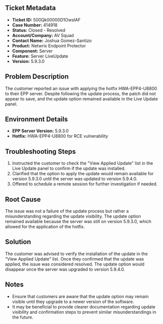 ## Ticket Metadata
- **Ticket ID:** 500Qk00000D1OwsIAF
- **Case Number:** 414918
- **Status:** Closed - Resolved
- **Account/Company:** AV Squad
- **Contact Name:** Joshua Gomez-Santizo
- **Product:** Netwrix Endpoint Protector
- **Component:** Server
- **Feature:** Server LiveUpdate
- **Version:** 5.9.3.0

## Problem Description
The customer reported an issue with applying the hotfix HWA-EPP4-U8800 to their EPP server. Despite following the update process, the patch did not appear to save, and the update option remained available in the Live Update panel.

## Environment Details
- **EPP Server Version:** 5.9.3.0
- **Hotfix:** HWA-EPP4-U8800 for RCE vulnerability

## Troubleshooting Steps
1. Instructed the customer to check the "View Applied Update" list in the Live Update panel to confirm if the update was installed.
2. Clarified that the option to apply the update would remain available for version 5.9.3.0 until the server was updated to version 5.9.4.0.
3. Offered to schedule a remote session for further investigation if needed.

## Root Cause
The issue was not a failure of the update process but rather a misunderstanding regarding the update visibility. The update option remained available because the server was still on version 5.9.3.0, which allowed for the application of the hotfix.

## Solution
The customer was advised to verify the installation of the update in the "View Applied Update" list. Once they confirmed that the update was applied, the issue was considered resolved. The update option would disappear once the server was upgraded to version 5.9.4.0.

## Notes
- Ensure that customers are aware that the update option may remain visible until they upgrade to a newer version of the software.
- It may be beneficial to provide clearer documentation regarding update visibility and confirmation steps to prevent similar misunderstandings in the future.